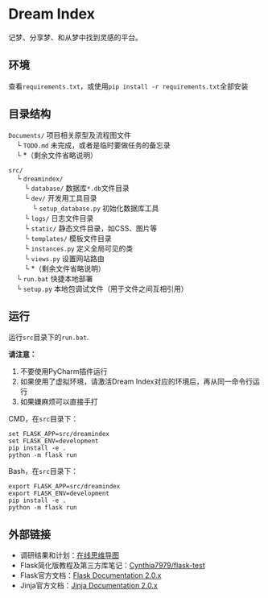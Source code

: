 # Dream Index
记梦、分享梦、和从梦中找到灵感的平台。

## 环境
查看`requirements.txt`，或使用`pip install -r requirements.txt`全部安装

## 目录结构
`Documents/` 项目相关原型及流程图文件  
&nbsp;&nbsp;&nbsp;&nbsp;└ `TODO.md` 未完成，或者是临时要做任务的备忘录  
&nbsp;&nbsp;&nbsp;&nbsp;└ \*（剩余文件省略说明）

`src/`  
&nbsp;&nbsp;&nbsp;&nbsp;└ `dreamindex/`  
&nbsp;&nbsp;&nbsp;&nbsp;&nbsp;&nbsp;&nbsp;&nbsp;└ `database/` 数据库`*.db`文件目录  
&nbsp;&nbsp;&nbsp;&nbsp;&nbsp;&nbsp;&nbsp;&nbsp;└ `dev/` 开发用工具目录  
&nbsp;&nbsp;&nbsp;&nbsp;&nbsp;&nbsp;&nbsp;&nbsp;&nbsp;&nbsp;&nbsp;&nbsp;└ `setup_database.py` 初始化数据库工具  
&nbsp;&nbsp;&nbsp;&nbsp;&nbsp;&nbsp;&nbsp;&nbsp;└ `logs/` 日志文件目录  
&nbsp;&nbsp;&nbsp;&nbsp;&nbsp;&nbsp;&nbsp;&nbsp;└ `static/` 静态文件目录，如CSS、图片等  
&nbsp;&nbsp;&nbsp;&nbsp;&nbsp;&nbsp;&nbsp;&nbsp;└ `templates/` 模板文件目录  
&nbsp;&nbsp;&nbsp;&nbsp;&nbsp;&nbsp;&nbsp;&nbsp;└ `instances.py` 定义全局可见的类  
&nbsp;&nbsp;&nbsp;&nbsp;&nbsp;&nbsp;&nbsp;&nbsp;└ `views.py` 设置网站路由  
&nbsp;&nbsp;&nbsp;&nbsp;&nbsp;&nbsp;&nbsp;&nbsp;└ \*（剩余文件省略说明）    
&nbsp;&nbsp;&nbsp;&nbsp;└ `run.bat` 快捷本地部署  
&nbsp;&nbsp;&nbsp;&nbsp;└ `setup.py` 本地包调试文件（用于文件之间互相引用）  

## 运行
运行`src`目录下的`run.bat`.

**请注意：**
1. 不要使用PyCharm插件运行
2. 如果使用了虚拟环境，请激活Dream Index对应的环境后，再从同一命令行运行
3. 如果嫌麻烦可以直接手打

CMD，在`src`目录下：
```batch
set FLASK_APP=src/dreamindex
set FLASK_ENV=development
pip install -e .
python -m flask run
```

Bash，在`src`目录下：
```shell script
export FLASK_APP=src/dreamindex
export FLASK_ENV=development
pip install -e .
python -m flask run
```

## 外部链接
* 调研结果和计划：[在线思维导图](https://docs.qq.com/mind/DRXJuaFphZG5qeWpT)
* Flask简化版教程及第三方库笔记：[Cynthia7979/flask-test](https://github.com/Cynthia7979/flask-test)
* Flask官方文档：[Flask Documentation 2.0.x](http://flask.pocoo.org)
* Jinja官方文档：[Jinja Documentation 2.0.x](https://jinja.palletsprojects.com/en/3.0.x/)